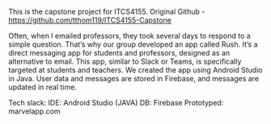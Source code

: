 This is the capstone project for ITCS4155. Original Github - https://github.com/tthom119/ITCS4155-Capstone

Often, when I emailed professors, they took several days to respond to a simple question. That’s why our group developed an app called Rush. It’s a direct messaging app for students and professors, designed as an alternative to email. This app, similar to Slack or Teams, is specifically targeted at students and teachers. We created the app using Android Studio in Java. User data and messages are stored in Firebase, and messages are updated in real time.

Tech slack:
IDE: Android Studio (JAVA) DB: Firebase
Prototyped: marvelapp.com

